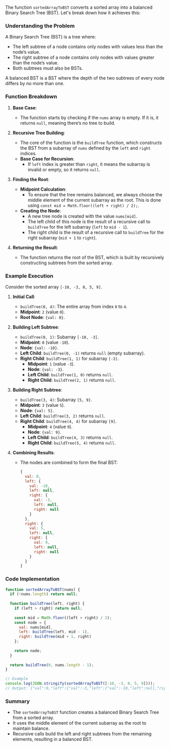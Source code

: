 The function `sortedArrayToBST` converts a sorted array into a balanced Binary Search Tree (BST). Let's break down how it achieves this:

### Understanding the Problem

A Binary Search Tree (BST) is a tree where:
- The left subtree of a node contains only nodes with values less than the node’s value.
- The right subtree of a node contains only nodes with values greater than the node’s value.
- Both subtrees must also be BSTs.

A balanced BST is a BST where the depth of the two subtrees of every node differs by no more than one.

### Function Breakdown

1. **Base Case**:
   - The function starts by checking if the `nums` array is empty. If it is, it returns `null`, meaning there’s no tree to build.

2. **Recursive Tree Building**:
   - The core of the function is the `buildTree` function, which constructs the BST from a subarray of `nums` defined by the `left` and `right` indices.
   - **Base Case for Recursion**:
     - If `left` index is greater than `right`, it means the subarray is invalid or empty, so it returns `null`.

3. **Finding the Root**:
   - **Midpoint Calculation**:
     - To ensure that the tree remains balanced, we always choose the middle element of the current subarray as the root. This is done using `const mid = Math.floor((left + right) / 2);`.
   - **Creating the Node**:
     - A new tree node is created with the value `nums[mid]`.
     - The left child of this node is the result of a recursive call to `buildTree` for the left subarray (`left` to `mid - 1`).
     - The right child is the result of a recursive call to `buildTree` for the right subarray (`mid + 1` to `right`).

4. **Returning the Result**:
   - The function returns the root of the BST, which is built by recursively constructing subtrees from the sorted array.

### Example Execution

Consider the sorted array `[-10, -3, 0, 5, 9]`.

1. **Initial Call**: 
   - `buildTree(0, 4)`: The entire array from index `0` to `4`.
   - **Midpoint**: `2` (value `0`).
   - **Root Node**: `{val: 0}`.
   
2. **Building Left Subtree**:
   - `buildTree(0, 1)`: Subarray `[-10, -3]`.
   - **Midpoint**: `0` (value `-10`).
   - **Node**: `{val: -10}`.
   - **Left Child**: `buildTree(0, -1)` returns `null` (empty subarray).
   - **Right Child**: `buildTree(1, 1)` for subarray `[-3]`.
     - **Midpoint**: `1` (value `-3`).
     - **Node**: `{val: -3}`.
     - **Left Child**: `buildTree(1, 0)` returns `null`.
     - **Right Child**: `buildTree(2, 1)` returns `null`.

3. **Building Right Subtree**:
   - `buildTree(3, 4)`: Subarray `[5, 9]`.
   - **Midpoint**: `3` (value `5`).
   - **Node**: `{val: 5}`.
   - **Left Child**: `buildTree(3, 2)` returns `null`.
   - **Right Child**: `buildTree(4, 4)` for subarray `[9]`.
     - **Midpoint**: `4` (value `9`).
     - **Node**: `{val: 9}`.
     - **Left Child**: `buildTree(4, 3)` returns `null`.
     - **Right Child**: `buildTree(5, 4)` returns `null`.

4. **Combining Results**:
   - The nodes are combined to form the final BST:
     ```javascript
     {
       val: 0,
       left: {
         val: -10,
         left: null,
         right: {
           val: -3,
           left: null,
           right: null
         }
       },
       right: {
         val: 5,
         left: null,
         right: {
           val: 9,
           left: null,
           right: null
         }
       }
     }
     ```

### Code Implementation

```javascript
function sortedArrayToBST(nums) {
  if (!nums.length) return null;
  
  function buildTree(left, right) {
    if (left > right) return null;
    
    const mid = Math.floor((left + right) / 2);
    const node = {
      val: nums[mid],
      left: buildTree(left, mid - 1),
      right: buildTree(mid + 1, right)
    };
    
    return node;
  }
  
  return buildTree(0, nums.length - 1);
}

// Example
console.log(JSON.stringify(sortedArrayToBST([-10, -3, 0, 5, 9]))); 
// Output: {"val":0,"left":{"val":-3,"left":{"val":-10,"left":null,"right":null},"right":null},"right":{"val":9,"left":{"val":5,"left":null,"right":null},"right":null}}
```

### Summary

- The `sortedArrayToBST` function creates a balanced Binary Search Tree from a sorted array.
- It uses the middle element of the current subarray as the root to maintain balance.
- Recursive calls build the left and right subtrees from the remaining elements, resulting in a balanced BST.